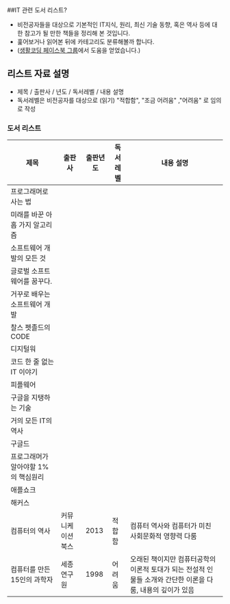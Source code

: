 ##IT 관련 도서 리스트?
* 비전공자들을 대상으로 기본적인 IT지식, 원리, 최신 기술 동향, 혹은 역사 등에 대한 참고가 될 만한 책들을 정리해 본 것입니다.
* 훑어보거나 읽어본 뒤에 카테고리도 분류해볼까 합니다. 
* ([생활코딩 페이스북 그룹](https://www.facebook.com/groups/codingeverybody)에서 도움을 얻었습니다.)

## 리스트 자료 설명
* 제목 / 출판사 / 년도 / 독서레벨 / 내용 설명
* 독서레벨은 비전공자를 대상으로 (읽기) "적합함", "조금 어려움" ,"어려움" 로 임의로 작성

### 도서 리스트
제목 | 출판사 | 출판년도 | 독서레벨 | 내용 설명
--- | --- | --- | --- | ---
프로그래머로 사는 법 | | | |
미래를 바꾼 아홉 가지 알고리즘  | | | |
소프트웨어 개발의 모든 것 | | | |
글로벌 소프트웨어를 꿈꾸다. | | | |
거꾸로 배우는 소프트웨어 개발 | | | |
찰스 펫졸드의 CODE | | | |
디지털워 | | | |
코드 한 줄 없는 IT 이야기 | | | |
피플웨어 | | | |
구글을 지탱하는 기술 | | | |
거의 모든 IT의 역사 | | | |
구글드 | | | |
프로그래머가 알아야할 1%의 핵심원리 | | | |
애플쇼크 | | | |
해커스 | | | |
컴퓨터의 역사 | 커뮤니케이션북스 | 2013 | 적합함 | 컴퓨터 역사와 컴퓨터가 미친 사회문화적 영향력 다룸
컴퓨터를 만든 15인의 과학자 | 세종연구원 | 1998 | 어려움 | 오래된 책이지만 컴퓨터공학의 이론적 토대가 되는 전설적 인물들 소개와 간단한 이론을 다룸, 내용의 깊이가 있음 

